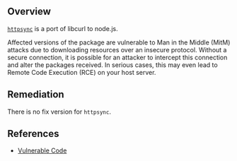 ## Overview
[`httpsync`](https://www.npmjs.com/package/httpsync) is a port of libcurl to node.js.

Affected versions of the package are vulnerable to Man in the Middle (MitM) attacks due to downloading resources over an insecure protocol. Without a secure connection, it is possible for an attacker to intercept this connection and alter the packages received. In serious cases, this may even lead to Remote Code Execution (RCE) on your host server.

## Remediation
There is no fix version for `httpsync`. 

## References
- [Vulnerable Code](https://github.com/fengmk2/node-curl/blob/0.0.8/build.sh#L4)
